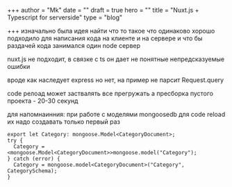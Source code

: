 +++
author = "Mk"
date = ""
draft = true
hero = ""
title = "Nuxt.js + Typescript for serverside"
type = "blog"

+++
изначально была идея найти что то такое что одинаково хорошо подходило для написания кода на клиенте и на сервере и что бы раздачей кода занимался один node сервер 

nuxt.js не подходит, в связке с ts он дает не понятные непредсказуемые ошибки

вроде как наследует express но нет, на пример не парсит Request.query 

code релоад может заствалять все прегружать а пресборка пустого проекта - 20-30 секунд

для напомнаинния: при работе с моделями mongoosedb для code reload их надо создавать только первый раз 

    export let Category: mongoose.Model<CategoryDocument>;
    try {
      Category = <mongoose.Model<CategoryDocument>>mongoose.model("Category");
    } catch (error) {
      Category = mongoose.model<CategoryDocument>("Category", CategorySchema);
    }
